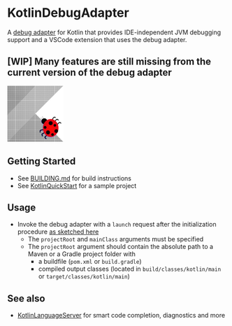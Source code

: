 # KotlinDebugAdapter
A [debug adapter](https://microsoft.github.io/debug-adapter-protocol/) for Kotlin that provides IDE-independent JVM debugging support and a VSCode extension that uses the debug adapter.

## [WIP] Many features are still missing from the current version of the debug adapter

![Icon](Icon128.png)

## Getting Started
* See [BUILDING.md](BUILDING.md) for build instructions
* See [KotlinQuickStart](https://github.com/fwcd/KotlinQuickStart) for a sample project

## Usage
* Invoke the debug adapter with a `launch` request after the initialization procedure [as sketched here](https://microsoft.github.io/debug-adapter-protocol/img/init-launch.png)
    * The `projectRoot` and `mainClass` arguments must be specified
    * The `projectRoot` argument should contain the absolute path to a Maven or a Gradle project folder with
		* a buildfile (`pom.xml` or `build.gradle`)
		* compiled output classes (located in `build/classes/kotlin/main` or `target/classes/kotlin/main`)

## See also
* [KotlinLanguageServer](https://github.com/fwcd/KotlinLanguageServer) for smart code completion, diagnostics and more
